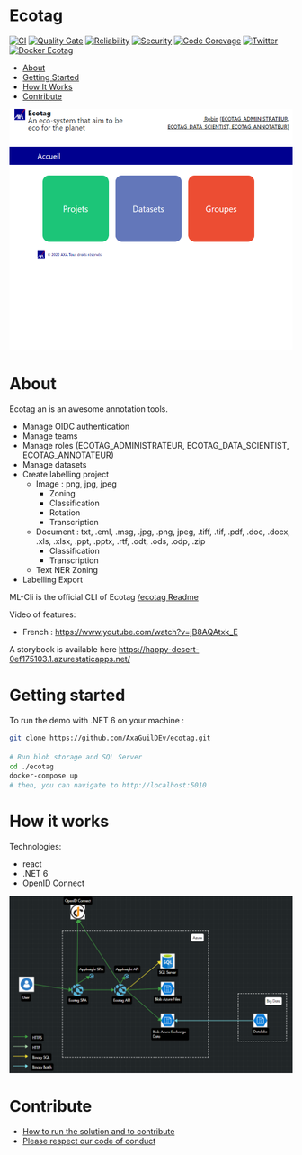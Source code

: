 # Ecotag

[![CI](https://github.com/AxaGuilDEv//ecotag/actions/workflows//ecotag-ci.yml/badge.svg)](https://github.com/AxaGuilDEv//ecotag/actions/workflows//ecotag-ci.yml)
[![Quality Gate](https://sonarcloud.io/api/project_badges/measure?project=AxaGuilDEv_/ecotag&metric=alert_status)](https://sonarcloud.io/dashboard?id=AxaGuilDEv_/ecotag) [![Reliability](https://sonarcloud.io/api/project_badges/measure?project=AxaGuilDEv_/ecotag&metric=reliability_rating)](https://sonarcloud.io/component_measures?id=AxaGuilDEv_/ecotag&metric=reliability_rating) [![Security](https://sonarcloud.io/api/project_badges/measure?project=AxaGuilDEv_/ecotag&metric=security_rating)](https://sonarcloud.io/component_measures?id=AxaGuilDEv_/ecotag&metric=security_rating) [![Code Corevage](https://sonarcloud.io/api/project_badges/measure?project=AxaGuilDEv_/ecotag&metric=coverage)](https://sonarcloud.io/component_measures?id=AxaGuilDEv_/ecotag&metric=Coverage) [![Twitter](https://img.shields.io/twitter/follow/GuildDEvOpen?style=social)](https://twitter.com/intent/follow?screen_name=GuildDEvOpen) [![Docker Ecotag](https://img.shields.io/docker/pulls/axaguildev/ecotag.svg)](https://hub.docker.com/r/axaguildev/ecotag/builds)

- [About](#about)
- [Getting Started](#getting-started)
- [How It Works](#how-it-works)
- [Contribute](#contribute)

![ecotag webapp](./docs/ecotag.PNG "ecotag webapp")


# About

Ecotag an is an awesome annotation tools.
- Manage OIDC authentication
- Manage teams 
- Manage roles (ECOTAG_ADMINISTRATEUR, ECOTAG_DATA_SCIENTIST, ECOTAG_ANNOTATEUR)
- Manage datasets
- Create labelling project
  - Image : png, jpg, jpeg 
    - Zoning
    - Classification
    - Rotation
    - Transcription
  - Document : txt, .eml, .msg, .jpg, .png, jpeg, .tiff, .tif, .pdf, .doc, .docx, .xls, .xlsx, .ppt, .pptx, .rtf, .odt, .ods, .odp, .zip
    - Classification 
    - Transcription
  - Text NER Zoning
- Labelling Export

ML-Cli is the official CLI of Ecotag [/ecotag Readme](https://github.com/AxaGuilDEv/ecotag/blob/master/README-/ecotag.md)


Video of features:
- French : https://www.youtube.com/watch?v=jB8AQAtxk_E

A storybook is available here https://happy-desert-0ef175103.1.azurestaticapps.net/

# Getting started

To run the demo with .NET 6 on your machine :

```sh
git clone https://github.com/AxaGuilDEv/ecotag.git

# Run blob storage and SQL Server
cd ./ecotag
docker-compose up 
# then, you can navigate to http://localhost:5010
```

# How it works

Technologies:
- react
- .NET 6
- OpenID Connect 

![/ecotag webapp](./docs/ecotag_architecture.PNG "ecotag webapp")

# Contribute

- [How to run the solution and to contribute](./CONTRIBUTING.md)
- [Please respect our code of conduct](./CODE_OF_CONDUCT.md)